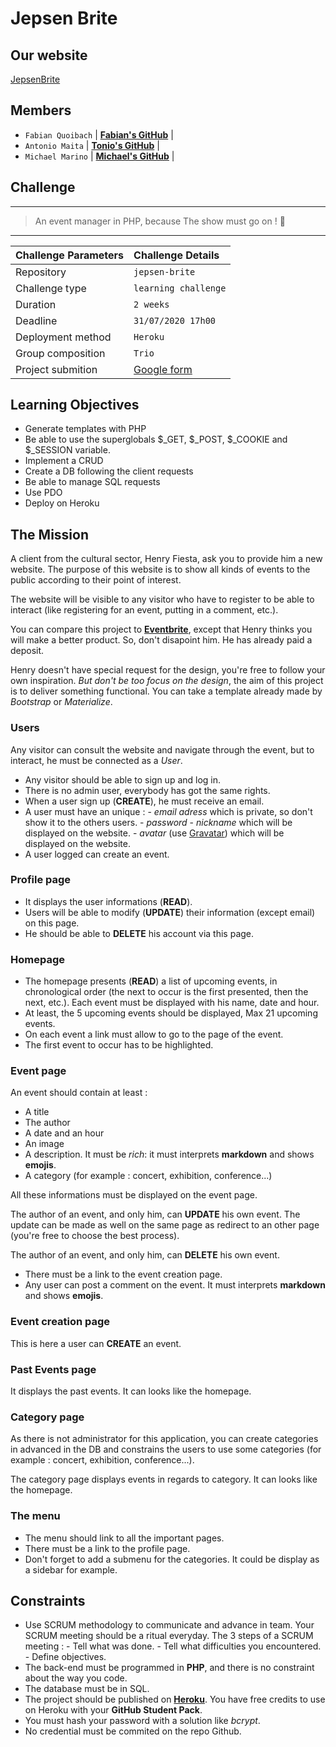# Jepsen Brite



## Our website

[JepsenBrite](https://jepsen-brite-mifato.herokuapp.com/)

## Members

- `Fabian Quoibach` | [**Fabian's GitHub**](https://github.com/fabquo) |
- `Antonio Maita` | [**Tonio's GitHub**](https://github.com/AntonioMaita) |
- `Michael Marino` | [**Michael's GitHub**](https://github.com/MmarinoM) |

## Challenge
---

> An event manager in PHP, because The show must go on ! :dancers:

---

| Challenge Parameters | Challenge Details                                                                                                  |
| :------------------- | :----------------------------------------------------------------------------------------------------------------- |
| Repository           | `jepsen-brite`                                                                                                     |
| Challenge type       | `learning challenge`                                                                                               |
| Duration             | `2 weeks`                                                                                                          |
| Deadline             | `31/07/2020 17h00`                                                                                                 |
| Deployment method    | `Heroku`                                                                                                           |
| Group composition    | `Trio`                                                                                                             |
| Project submition    | [Google form](https://docs.google.com/forms/d/e/1FAIpQLSdmQOR8kTzT5nJfekyvcMl98AXfZ9BYQXxD38wb341Rwwql2w/viewform) |

## Learning Objectives

- Generate templates with PHP
- Be able to use the superglobals $_GET, $\_POST, $_COOKIE and $\_SESSION variable.
- Implement a CRUD
- Create a DB following the client requests
- Be able to manage SQL requests
- Use PDO
- Deploy on Heroku

## The Mission

A client from the cultural sector, Henry Fiesta, ask you to provide him a new website. The purpose of this website is to show all kinds of events to the public according to their point of interest.

The website will be visible to any visitor who have to register to be able to interact (like registering for an event, putting in a comment, etc.).

You can compare this project to [**Eventbrite**](https://www.eventbrite.com/), except that Henry thinks you will make a better product. So, don't disapoint him. He has already paid a deposit.

Henry doesn't have special request for the design, you're free to follow your own inspiration.
_But don't be too focus on the design_, the aim of this project is to deliver something functional. You can take a template already made by _Bootstrap_ or _Materialize_.

### Users

Any visitor can consult the website and navigate through the event, but to interact, he must be connected as a _User_.

- Any visitor should be able to sign up and log in.
- There is no admin user, everybody has got the same rights.
- When a user sign up (**CREATE**), he must receive an email.
- A user must have an unique : - _email adress_ which is private, so don't show it to the others users. - _password_ - _nickname_ which will be displayed on the website. - _avatar_ (use [Gravatar](https://en.gravatar.com/)) which will be displayed on the website.
- A user logged can create an event.

### Profile page

- It displays the user informations (**READ**).
- Users will be able to modify (**UPDATE**) their information (except email) on this page.
- He should be able to **DELETE** his account via this page.

### Homepage

- The homepage presents (**READ**) a list of upcoming events, in chronological order (the next to occur is the first presented, then the next, etc.). Each event must be displayed with his name, date and hour.
- At least, the 5 upcoming events should be displayed, Max 21 upcoming events.
- On each event a link must allow to go to the page of the event.
- The first event to occur has to be highlighted.

### Event page

An event should contain at least :

- A title
- The author
- A date and an hour
- An image
- A description. It must be _rich_: it must interprets **markdown** and shows **emojis**.
- A category (for example : concert, exhibition, conference...)

All these informations must be displayed on the event page.

The author of an event, and only him, can **UPDATE** his own event. The update can be made as well on the same page as redirect to an other page (you're free to choose the best process).

The author of an event, and only him, can **DELETE** his own event.

- There must be a link to the event creation page.
- Any user can post a comment on the event. It must interprets **markdown** and shows **emojis**.

### Event creation page

This is here a user can **CREATE** an event.

### Past Events page

It displays the past events. It can looks like the homepage.

### Category page

As there is not administrator for this application, you can create categories in advanced in the DB and constrains the users to use some categories (for example : concert, exhibition, conference...).

The category page displays events in regards to category. It can looks like the homepage.

### The menu

- The menu should link to all the important pages.
- There must be a link to the profile page.
- Don't forget to add a submenu for the categories. It could be display as a sidebar for example.

## Constraints

- Use SCRUM methodology to communicate and advance in team. Your SCRUM meeting should be a ritual everyday. The 3 steps of a SCRUM meeting : - Tell what was done. - Tell what difficulties you encountered. - Define objectives.
- The back-end must be programmed in **PHP**, and there is no constraint about the way you code.
- The database must be in SQL.
- The project should be published on [**Heroku**](https://heroku.com). You have free credits to use on Heroku with your **GitHub Student Pack**.
- You must hash your password with a solution like _bcrypt_.
- No credential must be commited on the repo Github.
